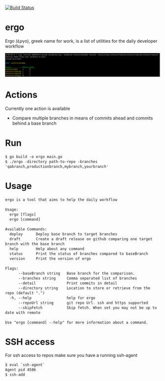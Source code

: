 [![Build Status](https://travis-ci.org/dbaltas/ergo.svg?branch=master)](https://travis-ci.org/dbaltas/ergo)
# ergo

Ergo (έργο), greek name for work, is a list of utilities for the daily developer workflow

![ergo sample output](ergo-sample-output.png)

# Actions
Currently one action is available

* Compare multiple branches in means of commits ahead and commits behind a base branch

# Run
```
$ go build -o ergo main.go
$ ./ergo -directory path-to-repo -branches 'qabranch,productionbranch,mybranch,yourbranch'
```

# Usage
```
ergo is a tool that aims to help the daily workflow

Usage:
  ergo [flags]
  ergo [command]

Available Commands:
  deploy      Deploy base branch to target branches
  draft       Create a draft release on github comparing one target branch with the base branch
  help        Help about any command
  status      Print the status of branches compared to baseBranch
  version     Print the version of ergo

Flags:
      --baseBranch string   Base branch for the comparison.
      --branches string     Comma separated list of branches
      --detail              Print commits in detail
      --directory string    Location to store or retrieve from the repo (default ".")
  -h, --help                help for ergo
      --repoUrl string      git repo Url. ssh and https supported
      --skipFetch           Skip fetch. When set you may not be up to date with remote

Use "ergo [command] --help" for more information about a command.
```


# SSH access
For ssh access to repos make sure you have a running ssh-agent 
```
$ eval `ssh-agent`
Agent pid 4586
$ ssh-add 
```